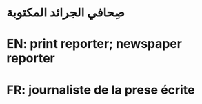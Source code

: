 # صِحافي الجرائد المكتوبة

# EN: print reporter; newspaper reporter

# FR: journaliste de la prese écrite
